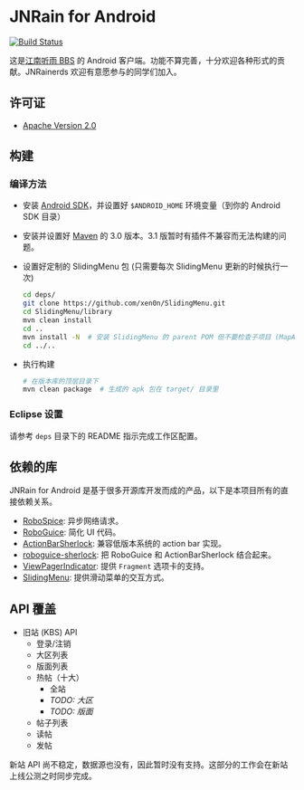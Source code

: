 # JNRain for Android

[![Build Status](https://travis-ci.org/jnrainerds/jnrain-android.png)](https://travis-ci.org/jnrainerds/jnrain-android)

这是[江南听雨 BBS](http://bbs.jnrain.com/) 的 Android 客户端。功能不算完善，十分欢迎各种形式的贡献。JNRainerds 欢迎有意愿参与的同学们加入。


## 许可证

* [Apache Version 2.0](http://www.apache.org/licenses/LICENSE-2.0.html)


## 构建

### 编译方法

*   安装 [Android SDK](http://developer.android.com/sdk/index.html)，并设置好 `$ANDROID_HOME` 环境变量（到你的 Android SDK 目录）
*   安装并设置好 [Maven](http://maven.apache.org/download.html) 的 3.0 版本。3.1 版暂时有插件不兼容而无法构建的问题。
*   设置好定制的 SlidingMenu 包 (只需要每次 SlidingMenu 更新的时候执行一次)

    ```sh
    cd deps/
    git clone https://github.com/xen0n/SlidingMenu.git
    cd SlidingMenu/library
    mvn clean install
    cd ..
    mvn install -N  # 安装 SlidingMenu 的 parent POM 但不要检查子项目 (MapActivity 集成可能会编译失败)
    cd ../..
    ```

*   执行构建

    ```sh
    # 在版本库的顶层目录下
    mvn clean package  # 生成的 apk 包在 target/ 目录里
    ```

### Eclipse 设置

请参考 `deps` 目录下的 README 指示完成工作区配置。


## 依赖的库

JNRain for Android 是基于很多开源库开发而成的产品，以下是本项目所有的直接依赖关系。

* [RoboSpice](https://github.com/octo-online/robospice/): 异步网络请求。
* [RoboGuice](http://code.google.com/p/roboguice/): 简化 UI 代码。
* [ActionBarSherlock](http://actionbarsherlock.com/): 兼容低版本系统的 action bar 实现。
* [roboguice-sherlock](https://github.com/rtyley/roboguice-sherlock/): 把 RoboGuice 和 ActionBarSherlock 结合起来。
* [ViewPagerIndicator](http://viewpagerindicator.com/): 提供 `Fragment` 选项卡的支持。
* [SlidingMenu](https://github.com/jfeinstein10/SlidingMenu): 提供滑动菜单的交互方式。


## API 覆盖

* 旧站 (KBS) API
    * 登录/注销
    * 大区列表
    * 版面列表
    * 热帖（十大）
        - 全站
        - *TODO: 大区*
        - *TODO: 版面*
    * 帖子列表
    * 读帖
    * 发帖

新站 API 尚不稳定，数据源也没有，因此暂时没有支持。这部分的工作会在新站上线公测之时同步完成。


<!-- vim:set ai et ts=4 sw=4 sts=4 ff=unix fenc=utf-8: -->
